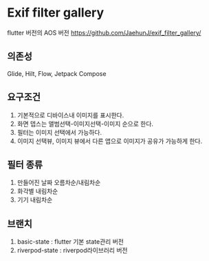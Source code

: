 Exif filter gallery 
=============
flutter 버전의 AOS 버전
https://github.com/JaehunJ/exif_filter_gallery/

## 의존성
Glide, Hilt, Flow, Jetpack Compose

## 요구조건
1. 기본적으로 디바이스내 이미지를 표시한다.
2. 화면 뎁스는 앨범선택-이미지선택-이미지 순으로 한다.
3. 필터는 이미지 선택에서 가능하다.
4. 이미지 선택뷰, 이미지 뷰에서 다른 앱으로 이미지가 공유가 가능하게 한다.

## 필터 종류
1. 만들어진 날짜 오름차순/내림차순
2. 화각별 내림차순
4. 기기 내림차순

## 브랜치
1. basic-state : flutter 기본 state관리 버전
2. riverpod-state : riverpod라이브러리 버전
